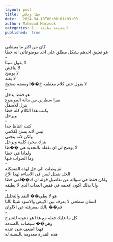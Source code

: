 ```yaml
---
layout: post
title:  خطا وخلاص
date:   2024-04-10T00:00:01+03:00
author: Mahmoud Marzouk
categories: 1 - الحقيقة مطلقة
published:  true
---
```

كان من اكثر ما يغيظني\
هو تعليق احدهم بشكل مطلق علي احد موضوعاتي انه خطا\
-\
لا يقول شيئا\
لا يناقش\
لا يوضح\
لا يفند\
لا يقول حتي كلام معظمه خ��ا وبعضه صحيح\
-\
هو فقط يدخل\
يقرا سطرين من بداية الموضوع\
ينزل للاسفل\
يكتب هذا الكلام كله خطا\
ويرحل\
-\
كنت اغتاظ جدا\
ليس لانه يسئ لكلامي\
ولكن لانه يتجني\
يترك مجرد كلمة ويرحل\
لا يوضح لي اي نقطة بالتحديد هي ��طا\
ولماذا هي خطا\
وما الصواب فيها\
-\
ثم وصلت الي حل لهذه المشكلة\
الحل يتمثل ليس في الاساءة لهذا الاخ\
ولكن فقط في سؤاله عن تفاصيل قوله ان ك��امي خطا\
وانا بذلك اكون اقحمه في قفص العذاب الذي لا يطيقه\
-\
هو لا يطي�� النقد والتحليل\
انسان سطحي لا يعرف بين الابيض والاسود شيئا ثالثا\
فم�� بالك بمعرفته عن الالوان\
-\
كل ما عليك فعله مع هذا هو دعوته للشرح\
وهن�� سيصاب بالصدمة\
فهذا اضعف شئ عنده\
هذه القدرة معدومة بالنسبة له
